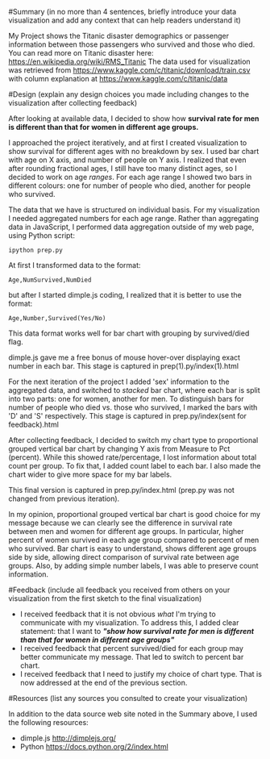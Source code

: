 #Summary
(in no more than 4 sentences, briefly introduce your data visualization and add any context that can help readers understand it)

My Project shows the Titanic disaster demographics or passenger information between those passengers who survived and those who died.
You can read more on Titanic disaster here: https://en.wikipedia.org/wiki/RMS_Titanic
The data used for visualization was retrieved from https://www.kaggle.com/c/titanic/download/train.csv
with column explanation at https://www.kaggle.com/c/titanic/data 


#Design
(explain any design choices you made including changes to the visualization after collecting feedback)

After looking at available data, I decided to show how **survival rate for men is different than that for women in different age groups.**

I approached the project iteratively, and at first I created visualization to show survival for different ages with no breakdown by sex.
I used bar chart with age on X axis, and number of people on Y axis.
I realized that even after rounding fractional ages, I still have too many distinct ages, so I decided to work on age *ranges*.
For each age range I showed two bars in different colours: one for number of people who died, another for people who survived.

The data that we have is structured on individual basis. For my visualization I needed aggregated numbers for each age range. 
Rather than aggregating data in JavaScript, I performed data aggregation outside of my web page, using Python script:

    ipython prep.py
    
At first I transformed data to the format:

    Age,NumSurvived,NumDied
    
but after I started dimple.js coding, I realized that it is better to use the format: 

    Age,Number,Survived(Yes/No)

This data format works well for bar chart with grouping by survived/died flag.

dimple.js gave me a free bonus of mouse hover-over displaying exact number in each bar.
This stage is captured in prep(1).py/index(1).html

For the next iteration of the project I added 'sex' information to the aggregated data, and switched to *stacked* bar chart, where each bar is split into two parts:
one for women, another for men. To distinguish bars for number of people who died vs. those who survived, I marked the bars with 'D' and 'S' respectively.
This stage is captured in prep.py/index(sent for feedback).html

After collecting feedback, I decided to switch my chart type to proportional grouped vertical bar chart by changing Y axis from Measure to Pct (percent).
While this showed rate/percentage, I lost information about total count per group. To fix that, I added count label to each bar.
I also made the chart wider to give more space for my bar labels.

This final version is captured in prep.py/index.html (prep.py was not changed from previous iteration).

In my opinion, proportional grouped vertical bar chart is good choice for my message 
because we can clearly see the difference in survival rate between men and women for different age groups. 
In particular, higher percent of women survived in each age group compared to percent of men who survived.
Bar chart is easy to understand, shows different age groups side by side, allowing direct comparison of survival rate between age groups.
Also, by adding simple number labels, I was able to preserve count information.

#Feedback
(include all feedback you received from others on your visualization from the first sketch to the final visualization)

+ I received feedback that it is not obvious *what* I'm trying to communicate with my visualization. To address this, I added clear statement: that I want to __*"show how survival rate for men is different than that for women in different age groups"*__
+ I received feedback that percent survived/died for each group may better communicate my message. That led to switch to percent bar chart.
+ I received feedback that I need to justify my choice of chart type. That is now addressed at the end of the previous section.

#Resources
(list any sources you consulted to create your visualization)

In addition to the data source web site noted in the Summary above, I used the following resources:

+ dimple.js   http://dimplejs.org/
+ Python      https://docs.python.org/2/index.html